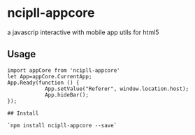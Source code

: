 # ncipll-appcore
a javascrip interactive with mobile app   utils for html5

## Usage

```
import appCore from 'ncipll-appcore'
let App=appCore.CurrentApp;
App.Ready(function () {
            App.setValue("Referer", window.location.host);
            App.hideBar();
});

## Install

`npm install ncipll-appcore --save`
